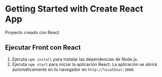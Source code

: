 # Getting Started with Create React App

Proyecto creado con React

## Ejecutar Front con React
1. Ejecuta `npm install` para instalar las dependencias de Node.js.
2. Ejecuta `npm start` para iniciar la aplicación React. La aplicación se abrirá automáticamente en tu navegador en `http://localhost:3000`.


